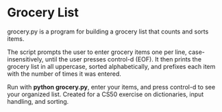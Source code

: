 # Grocery List

grocery.py is a program for building a grocery list that counts and sorts items.

The script prompts the user to enter grocery items one per line, case-insensitively, until the user presses control-d (EOF).
It then prints the grocery list in all uppercase, sorted alphabetically, and prefixes each item with the number of times it was entered.

Run with **python grocery.py**, enter your items, and press control-d to see your organized list.
Created for a CS50 exercise on dictionaries, input handling, and sorting.